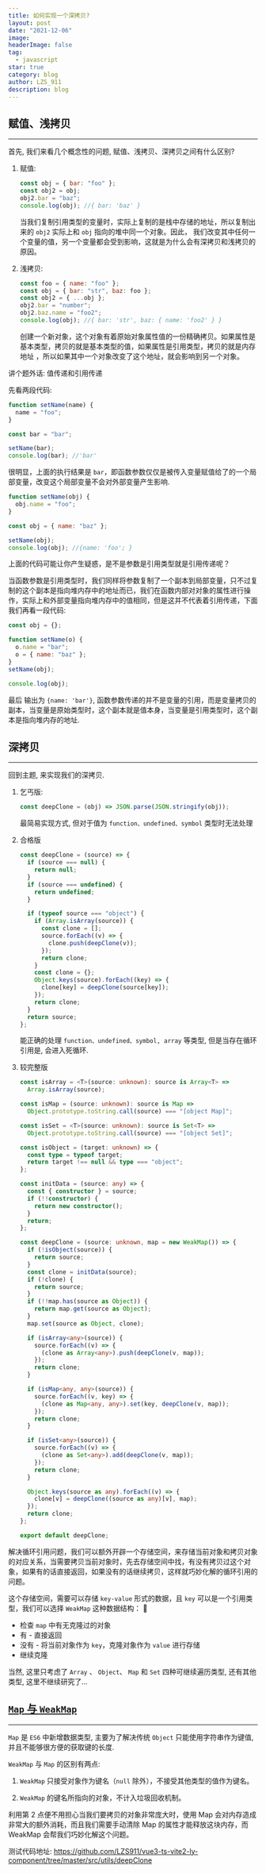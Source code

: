```yaml
---
title: 如何实现一个深拷贝?
layout: post
date: "2021-12-06"
image:
headerImage: false
tag:
  - javascript
star: true
category: blog
author: LZS_911
description: blog
---
```


## 赋值、浅拷贝

---

首先, 我们来看几个概念性的问题, 赋值、浅拷贝、深拷贝之间有什么区别?

1. 赋值:

   ```javascript
   const obj = { bar: "foo" };
   const obj2 = obj;
   obj2.bar = "baz";
   console.log(obj); //{ bar: 'baz' }
   ```

   当我们复制引用类型的变量时，实际上复制的是栈中存储的地址，所以复制出来的 `obj2` 实际上和 `obj` 指向的堆中同一个对象。因此， 我们改变其中任何一个变量的值，另一个变量都会受到影响，这就是为什么会有深拷贝和浅拷贝的原因。

2. 浅拷贝:

   ```javascript
   const foo = { name: "foo" };
   const obj = { bar: "str", baz: foo };
   const obj2 = { ...obj };
   obj2.bar = "number";
   obj2.baz.name = "foo2";
   console.log(obj); //{ bar: 'str', baz: { name: 'foo2' } }
   ```

   创建一个新对象，这个对象有着原始对象属性值的一份精确拷贝。如果属性是基本类型，拷贝的就是基本类型的值，如果属性是引用类型，拷贝的就是内存地址 ，所以如果其中一个对象改变了这个地址，就会影响到另一个对象。

讲个题外话: 值传递和引用传递

先看两段代码:

```javascript
function setName(name) {
  name = "foo";
}

const bar = "bar";

setName(bar);
console.log(bar); //'bar'
```

很明显，上面的执行结果是 `bar`，即函数参数仅仅是被传入变量赋值给了的一个局部变量，改变这个局部变量不会对外部变量产生影响.

```javascript
function setName(obj) {
  obj.name = "foo";
}

const obj = { name: "baz" };

setName(obj);
console.log(obj); //{name: 'foo'; }
```

上面的代码可能让你产生疑惑，是不是参数是引用类型就是引用传递呢？

当函数参数是引用类型时，我们同样将参数复制了一个副本到局部变量，只不过复制的这个副本是指向堆内存中的地址而已，我们在函数内部对对象的属性进行操作，实际上和外部变量指向堆内存中的值相同，但是这并不代表着引用传递，下面我们再看一段代码:

```javascript
const obj = {};

function setName(o) {
  o.name = "bar";
  o = { name: "baz" };
}
setName(obj);

console.log(obj);
```

最后 输出为 `{name: 'bar'}`, 函数参数传递的并不是变量的引用，而是变量拷贝的副本，当变量是原始类型时，这个副本就是值本身，当变量是引用类型时，这个副本是指向堆内存的地址.

## 深拷贝

---

回到主题, 来实现我们的深拷贝.

1. 乞丐版:

   ```javascript
   const deepClone = (obj) => JSON.parse(JSON.stringify(obj));
   ```

   最简易实现方式, 但对于值为 `function、undefined、symbol` 类型时无法处理

2. 合格版

   ```javascript
   const deepClone = (source) => {
     if (source === null) {
       return null;
     }
     if (source === undefined) {
       return undefined;
     }

     if (typeof source === "object") {
       if (Array.isArray(source)) {
         const clone = [];
         source.forEach((v) => {
           clone.push(deepClone(v));
         });
         return clone;
       }
       const clone = {};
       Object.keys(source).forEach((key) => {
         clone[key] = deepClone(source[key]);
       });
       return clone;
     }
     return source;
   };
   ```

   能正确的处理 `function、undefined、symbol, array` 等类型, 但是当存在循环引用是, 会进入死循环.

3. 较完整版

   ```typescript
   const isArray = <T>(source: unknown): source is Array<T> =>
     Array.isArray(source);

   const isMap = (source: unknown): source is Map =>
     Object.prototype.toString.call(source) === "[object Map]";

   const isSet = <T>(source: unknown): source is Set<T> =>
     Object.prototype.toString.call(source) === "[object Set]";

   const isObject = (target: unknown) => {
     const type = typeof target;
     return target !== null && type === "object";
   };

   const initData = (source: any) => {
     const { constructor } = source;
     if (!!constructor) {
       return new constructor();
     }
     return;
   };

   const deepClone = (source: unknown, map = new WeakMap()) => {
     if (!isObject(source)) {
       return source;
     }
     const clone = initData(source);
     if (!clone) {
       return source;
     }
     if (!!map.has(source as Object)) {
       return map.get(source as Object);
     }
     map.set(source as Object, clone);

     if (isArray<any>(source)) {
       source.forEach((v) => {
         (clone as Array<any>).push(deepClone(v, map));
       });
       return clone;
     }

     if (isMap<any, any>(source)) {
       source.forEach((v, key) => {
         (clone as Map<any, any>).set(key, deepClone(v, map));
       });
       return clone;
     }

     if (isSet<any>(source)) {
       source.forEach((v) => {
         (clone as Set<any>).add(deepClone(v, map));
       });
       return clone;
     }

     Object.keys(source as any).forEach((v) => {
       clone[v] = deepClone((source as any)[v], map);
     });
     return clone;
   };

   export default deepClone;
   ```

解决循环引用问题，我们可以额外开辟一个存储空间，来存储当前对象和拷贝对象的对应关系，当需要拷贝当前对象时，先去存储空间中找，有没有拷贝过这个对象，如果有的话直接返回，如果没有的话继续拷贝，这样就巧妙化解的循环引用的问题。

这个存储空间，需要可以存储 `key-value` 形式的数据，且 `key` 可以是一个引用类型，我们可以选择 `WeakMap` 这种数据结构：


- 检查 `map` 中有无克隆过的对象
- 有 - 直接返回
- 没有 - 将当前对象作为 `key`，克隆对象作为 `value` 进行存储
- 继续克隆

当然, 这里只考虑了 `Array` 、 `Object`、 `Map` 和 `Set` 四种可继续遍历类型, 还有其他类型, 这里不继续研究了...

## [`Map` 与 `WeakMap`](https://es6.ruanyifeng.com/#docs/set-map#Map)

---

`Map` 是 `ES6` 中新增数据类型, 主要为了解决传统 `Object` 只能使用字符串作为键值, 并且不能够很方便的获取键的长度.

`WeakMap` 与 `Map` 的区别有两点:

1. `WeakMap` 只接受对象作为键名（`null` 除外），不接受其他类型的值作为键名。

2. `WeakMap` 的键名所指向的对象，不计入垃圾回收机制。

利用第 2 点便不用担心当我们要拷贝的对象非常庞大时，使用 Map 会对内存造成非常大的额外消耗，而且我们需要手动清除 Map 的属性才能释放这块内存，而 WeakMap 会帮我们巧妙化解这个问题。

测试代码地址: <https://github.com/LZS911/vue3-ts-vite2-ly-component/tree/master/src/utils/deepClone>
